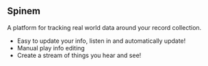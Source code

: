 ## Spinem

A platform for tracking real world data around your record collection.

* Easy to update your info, listen in and automatically update!
* Manual play info editing
* Create a stream of things you hear and see!
